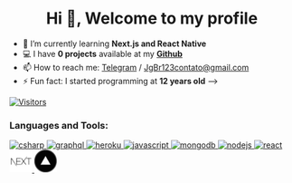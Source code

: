 <h1 align="center">Hi 👋, Welcome to my profile</h1>

<!--- 
🔭 I’m currently working on ...
😄 Pronouns: ...
💬 Ask me about ...
🤔 I’m looking for help with ...
👯 I’m looking to collaborate on ...
-->

- 🌱 I’m currently learning **Next.js and React Native**
- 💻 I have **0 projects** available at my [**Github**](https://github.com/JgBr123)
- 📫 How to reach me: [Telegram](https://t.me/JgBr123) / JgBr123contato@gmail.com
- ⚡ Fun fact: I started programming at **12 years old**
-->

[![Visitors](https://visitor-badge.glitch.me/badge?page_id=github/JgBr123)](https://jgbr123.github.io)

<h3 align="left">Languages and Tools:</h3>
<p align="left"> <a href="https://www.w3schools.com/cs/" target="_blank"> <img src="https://devicons.github.io/devicon/devicon.git/icons/csharp/csharp-original.svg" alt="csharp" width="40" height="40"/> </a> <a href="https://graphql.org" target="_blank"> <img src="https://www.vectorlogo.zone/logos/graphql/graphql-icon.svg" alt="graphql" width="40" height="40"/> </a> <a href="https://heroku.com" target="_blank"> <img src="https://www.vectorlogo.zone/logos/heroku/heroku-icon.svg" alt="heroku" width="40" height="40"/> </a> <a href="https://developer.mozilla.org/en-US/docs/Web/JavaScript" target="_blank"> <img src="https://devicons.github.io/devicon/devicon.git/icons/javascript/javascript-original.svg" alt="javascript" width="40" height="40"/> </a> <a href="https://www.mongodb.com/" target="_blank"> <img src="https://devicons.github.io/devicon/devicon.git/icons/mongodb/mongodb-original-wordmark.svg" alt="mongodb" width="40" height="40"/> </a> <a href="https://nodejs.org" target="_blank"> <img src="https://devicons.github.io/devicon/devicon.git/icons/nodejs/nodejs-original-wordmark.svg" alt="nodejs" width="40" height="40"/> </a> <a href="https://reactjs.org/" target="_blank"> <img src="https://devicons.github.io/devicon/devicon.git/icons/react/react-original-wordmark.svg" alt="react" width="40" height="40"/> </a> <a href="https://nextjs.org/" target="_blank"> <img src="https://raw.githubusercontent.com/JgBr123/JgBr123/main/icons/nextjs.png" alt="nextjs" width="40" height="40"/> </a> <a href="https://vercel.com/" target="_blank"> <img src="https://raw.githubusercontent.com/JgBr123/JgBr123/99f054a61cc875dd64fb15fb839dcf18e9b35571/icons/vercel.svg" alt="vercel" width="40" height="40"/> </a>
